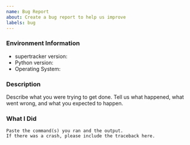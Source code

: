 ```yaml
---
name: Bug Report
about: Create a bug report to help us improve
labels: bug
---
```


<!-- Please search existing issues to avoid creating duplicates. -->

### Environment Information

-   supertracker version:
-   Python version:
-   Operating System:

### Description

Describe what you were trying to get done.
Tell us what happened, what went wrong, and what you expected to happen.

### What I Did

```
Paste the command(s) you ran and the output.
If there was a crash, please include the traceback here.
```
